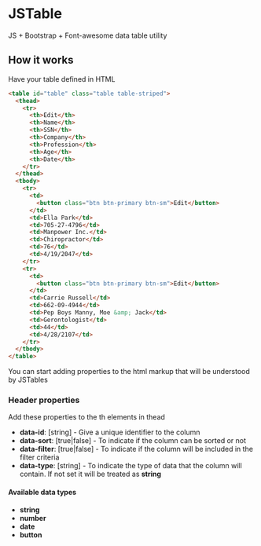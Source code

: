# JSTable
JS + Bootstrap + Font-awesome data table utility

## How it works
Have your table defined in HTML
```html
<table id="table" class="table table-striped">
  <thead>
    <tr>
      <th>Edit</th>
      <th>Name</th>
      <th>SSN</th>
      <th>Company</th>
      <th>Profession</th>
      <th>Age</th>
      <th>Date</th>
    </tr>
  </thead>
  <tbody>
    <tr>
      <td>
        <button class="btn btn-primary btn-sm">Edit</button>
      </td>
      <td>Ella Park</td>
      <td>705-27-4796</td>
      <td>Manpower Inc.</td>
      <td>Chiropractor</td>
      <td>76</td>
      <td>4/19/2047</td>
    </tr>
    <tr>
      <td>
        <button class="btn btn-primary btn-sm">Edit</button>
      </td>
      <td>Carrie Russell</td>
      <td>662-09-4944</td>
      <td>Pep Boys Manny, Moe &amp; Jack</td>
      <td>Gerontologist</td>
      <td>44</td>
      <td>4/28/2107</td>
    </tr>
  </tbody>
</table>
```
You can start adding properties to the html markup that will be understood by JSTables
### Header properties
Add these properties to the th elements in thead
- **data-id**: [string] - Give a unique identifier to the column
- **data-sort**: [true|false] - To indicate if the column can be sorted or not
- **data-filter**: [true|false] - To indicate if the column will be included in the filter criteria
- **data-type**: [string] - To indicate the type of data that the column will contain.  If not set it will be treated as **string**

#### Available data types
- **string**
- **number**
- **date**
- **button**
